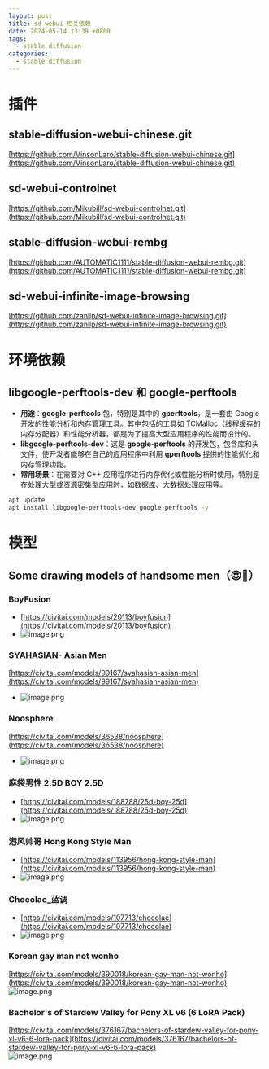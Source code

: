 ```yaml
---
layout: post
title: sd webui 相关依赖
date: 2024-05-14 13:39 +0800
tags:
  - stable diffusion
categories:
  - stable diffusion
---
```


# 插件

## stable-diffusion-webui-chinese.git

[https://github.com/VinsonLaro/stable-diffusion-webui-chinese.git](https://github.com/VinsonLaro/stable-diffusion-webui-chinese.git)

## sd-webui-controlnet

[https://github.com/Mikubill/sd-webui-controlnet.git](https://github.com/Mikubill/sd-webui-controlnet.git)

## stable-diffusion-webui-rembg

[https://github.com/AUTOMATIC1111/stable-diffusion-webui-rembg.git](https://github.com/AUTOMATIC1111/stable-diffusion-webui-rembg.git)

## sd-webui-infinite-image-browsing

[https://github.com/zanllp/sd-webui-infinite-image-browsing.git](https://github.com/zanllp/sd-webui-infinite-image-browsing.git)

# 环境依赖

## libgoogle-perftools-dev 和 google-perftools

- **用途**：**google-perftools** 包，特别是其中的 **gperftools**，是一套由 Google 开发的性能分析和内存管理工具。其中包括的工具如 TCMalloc（线程缓存的内存分配器）和性能分析器，都是为了提高大型应用程序的性能而设计的。
- **libgoogle-perftools-dev**：这是 **google-perftools** 的开发包，包含库和头文件，使开发者能够在自己的应用程序中利用 **gperftools** 提供的性能优化和内存管理功能。
- **常用场景**：在需要对 C++ 应用程序进行内存优化或性能分析时使用，特别是在处理大型或资源密集型应用时，如数据库、大数据处理应用等。

```bash
apt update
apt install libgoogle-perftools-dev google-perftools -y
```

# 模型

## Some drawing models of handsome men（😍🧐）

### BoyFusion

- [https://civitai.com/models/20113/boyfusion](https://civitai.com/models/20113/boyfusion)
- ![image.png](https://cdn.nlark.com/yuque/0/2024/png/35904105/1715653200068-9a2f1203-4cc1-4d57-8b7c-da22c29f7608.png#averageHue=%23617380&clientId=u9ef324ec-8dad-4&from=paste&height=739&id=u17e48261&originHeight=739&originWidth=973&originalType=binary&ratio=1&rotation=0&showTitle=false&size=871085&status=done&style=none&taskId=ua0c4f3ed-ade8-482b-94be-990b5e8deb0&title=&width=973)

### SYAHASIAN- Asian Men

[https://civitai.com/models/99167/syahasian-asian-men](https://civitai.com/models/99167/syahasian-asian-men)

- ![image.png](https://cdn.nlark.com/yuque/0/2024/png/35904105/1715653232348-56d27ffb-699d-4e5c-8468-3ee8eb8c71c4.png#averageHue=%2349575f&clientId=u9ef324ec-8dad-4&from=paste&height=934&id=ua7d5805a&originHeight=934&originWidth=1066&originalType=binary&ratio=1&rotation=0&showTitle=false&size=624381&status=done&style=none&taskId=uddfd0c04-2a74-4a39-840b-4d3a9478b64&title=&width=1066)

### Noosphere

[https://civitai.com/models/36538/noosphere](https://civitai.com/models/36538/noosphere)

- ![image.png](https://cdn.nlark.com/yuque/0/2024/png/35904105/1715653810147-e39f1a17-ad24-4b6b-bbfc-1f33cdf15cfc.png#averageHue=%231d242a&clientId=u9ef324ec-8dad-4&from=paste&height=880&id=u92bcc0eb&originHeight=880&originWidth=1177&originalType=binary&ratio=1&rotation=0&showTitle=false&size=879331&status=done&style=none&taskId=u70755fe3-2c0b-40dc-8df5-516d19ea0f8&title=&width=1177)

### 麻袋男性 2.5D BOY 2.5D

- [https://civitai.com/models/188788/25d-boy-25d](https://civitai.com/models/188788/25d-boy-25d)
- ![image.png](https://cdn.nlark.com/yuque/0/2024/png/35904105/1715653901486-ffca3ce4-7644-4ccf-ac01-a440e6faa3a9.png#averageHue=%2350594f&clientId=u9ef324ec-8dad-4&from=paste&height=782&id=u096b96a7&originHeight=782&originWidth=826&originalType=binary&ratio=1&rotation=0&showTitle=false&size=525798&status=done&style=none&taskId=u4307a8d9-68a4-42e4-bc20-1946b377bfd&title=&width=826)

### 港风帅哥 Hong Kong Style Man

- [https://civitai.com/models/113956/hong-kong-style-man](https://civitai.com/models/113956/hong-kong-style-man)
- ![image.png](https://cdn.nlark.com/yuque/0/2024/png/35904105/1715653940250-7c216c02-12ac-436a-b287-5e75087c54fc.png#averageHue=%23282f2b&clientId=u9ef324ec-8dad-4&from=paste&height=723&id=u050e7c7e&originHeight=723&originWidth=777&originalType=binary&ratio=1&rotation=0&showTitle=false&size=532020&status=done&style=none&taskId=uaa03bce7-f042-481b-a7d0-d03d1358086&title=&width=777)

### Chocolae\_蓝调

- [https://civitai.com/models/107713/chocolae](https://civitai.com/models/107713/chocolae)
- ![image.png](https://cdn.nlark.com/yuque/0/2024/png/35904105/1715653966851-e4a6d646-6585-4e50-8a51-cce1acf27546.png#averageHue=%23425162&clientId=u9ef324ec-8dad-4&from=paste&height=734&id=uf9ebaa53&originHeight=734&originWidth=824&originalType=binary&ratio=1&rotation=0&showTitle=false&size=546574&status=done&style=none&taskId=u1703a741-7bed-4c59-9596-152885d047f&title=&width=824)

### Korean gay man not wonho

[https://civitai.com/models/390018/korean-gay-man-not-wonho](https://civitai.com/models/390018/korean-gay-man-not-wonho)<br />![image.png](https://cdn.nlark.com/yuque/0/2024/png/35904105/1715654000609-07a90031-f1b9-4bb1-80d3-e6396a027fe1.png#averageHue=%233b3b37&clientId=u9ef324ec-8dad-4&from=paste&height=614&id=u7568f2dd&originHeight=614&originWidth=808&originalType=binary&ratio=1&rotation=0&showTitle=false&size=386489&status=done&style=none&taskId=u7b83c0f2-4a53-4039-861c-7a4d6fc51ac&title=&width=808)

### Bachelor's of Stardew Valley for Pony XL v6 (6 LoRA Pack)

[https://civitai.com/models/376167/bachelors-of-stardew-valley-for-pony-xl-v6-6-lora-pack](https://civitai.com/models/376167/bachelors-of-stardew-valley-for-pony-xl-v6-6-lora-pack)<br />![image.png](https://cdn.nlark.com/yuque/0/2024/png/35904105/1715654022530-f359558c-0618-49dd-aa23-b6bb8a8d8246.png#averageHue=%232f434e&clientId=u9ef324ec-8dad-4&from=paste&height=750&id=u9d02f82a&originHeight=750&originWidth=805&originalType=binary&ratio=1&rotation=0&showTitle=false&size=555425&status=done&style=none&taskId=u0a2b278c-f42d-4ea0-b23f-bc025898bb6&title=&width=805)
